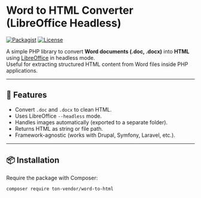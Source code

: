 # Word to HTML Converter (LibreOffice Headless)

[![Packagist](https://img.shields.io/packagist/v/ton-vendor/word-to-html.svg)](https://packagist.org/packages/ton-vendor/word-to-html)
[![License](https://img.shields.io/github/license/ton-vendor/word-to-html.svg)](LICENSE)

A simple PHP library to convert **Word documents (.doc, .docx)** into **HTML** using [LibreOffice](https://www.libreoffice.org/) in headless mode.  
Useful for extracting structured HTML content from Word files inside PHP applications.

---

## 🚀 Features
- Convert `.doc` and `.docx` to clean HTML.
- Uses LibreOffice `--headless` mode.
- Handles images automatically (exported to a separate folder).
- Returns HTML as string or file path.
- Framework-agnostic (works with Drupal, Symfony, Laravel, etc.).

---

## 📦 Installation

Require the package with Composer:

```bash
composer require ton-vendor/word-to-html
